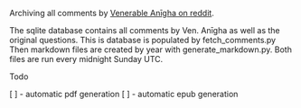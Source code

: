 Archiving all comments by [Venerable Anīgha on reddit](https://www.reddit.com/user/Bhikkhu_Anigha/comments/).

The sqlite database contains all comments by Ven. Anīgha as well as the original questions. This is database is populated by fetch_comments.py
Then markdown files are created by year with generate_markdown.py.
Both files are run every midnight Sunday UTC.

Todo

[ ] - automatic pdf generation
[ ] - automatic epub generation
